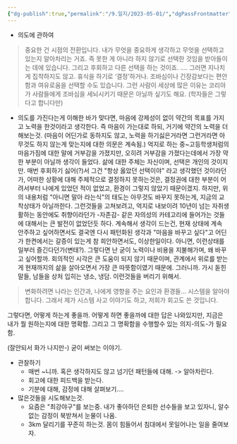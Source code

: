 ```yaml
---
{"dg-publish":true,"permalink":"/9.일지/2023-05-01/","dgPassFrontmatter":true}
---
```




- 의도에 관하여
> 중요한 건 시점의 전환입니다. 내가 무엇을 중요하게 생각하고 무엇을 선택하고 있는지 알아차리는 거죠. 즉 못한 게 아니라 하지 않기로 선택한 것임을 받아들이는 데에 있습니다. 그리고 후회하고 다른 선택을 하는 것이죠.
> ....
> 그러면 지나치게 집착하지도 않고. 휴식을 하기로 ‘결정’하거나. 조바심이나 긴장감보다는 편안함과 여유로움을 선택할 수도 있습니다. 그런 사람이 세상에 많은 이유는 코리아가 사람들에게 조바심을 세뇌시키기 때문은 아닐까 싶기도 해요. (학자들은 그렇다고 합니다만)
	
  - 의도를 가진다는게 이해한 바가 맞다면, 마음에 강제성이 없이 약간의 목표를 가지고 노력을 한것이라고 생각한다. 즉 마음이 가는대로 하되, 거기에 약간의 노력을 더해보는것. (마음이 어딘가로 동하지도 않고, 노력을 하기싫은거라면 그런거라면 아무것도 하지 않는게 맞는지에 대한 의문은 계속됨.) 억지로 하는 중~고등학생처럼의 마음가짐에 대한 말에 거부감을 가졌지만, 오히려 거부감을 가졌다는데에서 가장 약한 부분이 아닐까 생각이 들었다. 삶에 대한 주체는 자신이며, 선택은 개인의 것이지만. 매번 후회하기 싫어(?)서 그건 "항상 옳았던 선택이야" 라고 생각했던 것이라던가, 어떠한 상황에 대해 주체적으로 결정하지 못하는것은, 결정권에 대한 부분이 어려서부터 나에게 있었던 적이 없었고, 환경이 그렇지 않았기 때문이겠지. 하지만,
	위의 내용처럼 "아니면 말아 라는식"의 태도는 아무것도 바꾸지 못하는게, 지금의 교착상태가 아닐까한다. 그런것들을 고쳐보려고, 억지로 내보이려 10년이 넘는 자취생활하는 동안에도  취향이라던가 -자존감- 같은 자의성의 카테고리에 들어가는 것들에 대해서는 큰 발전이 없었던듯 하다. 계속해서 생각이 드는건, 현재 상태에 계속 안주하고 싶어하면서도 결국엔 다시 패턴화된 생각과 "마음을 바꾸고 싶다"고 어딘가 한켠에서는 갈증이 있는게 참 희안하면서도, 이상한일이다. 아니면, 이런상태를 일부러 즐긴다던가(변태?). 
	그렇다면 난 굳이 노력이나 비용을 지불해가며, 왜 바꾸고 싶어할까. 회의적인 시각은 큰 도움이 되지 않기 때문이며, 관계에서 위로를 받는게 현재까지의 삶을 살아오면서 가장 큰 따뜻함이였기 때문에. 그러니까. 가시 돋힌 말들, 남들을 상처 입히는 냉소, 냉담. 이런것들을 버리기 위해서.

>   변화하려면 나라는 인간과, 나에게 영향을 주는 요인과 환경들… 시스템을 알아야 합니다. 그래서 제가 시스템 사고 이야기도 하고, 저희가 회고도 쓴 것입니다.

 그렇다면, 어떻게 하는게 좋을까.
 어떻게 하면 좋을까에 대한 답은 나와있지만, 지금은 내가 뭘 원하는지에 대한 명확함.
 그리고 그 명확함을 수행할수 있는 의지-의도-가 필요함.

(잘안되서 화가 나지만-) 굳이 써보는 이야기.
- 관찰하기
	- 매번 ~니까. 혹은 생각하지도 않고 넘기던 패턴들에 대해. -> 알아차린다.
	- 회고에 대한 피드백을 받는다.
	- 기분에 대해, 감정에 대해 살펴보기....
- 많은것들을 시도해보는것.
	- 요즘은 "최강야구"를 보는중.
	  내가 좋아하던 은퇴한 선수들을 보고 있자니, 알수없는 감정이 북받쳐서 눈물이 나옴.
	- 3km 달리기를 꾸준히 하는것. 
	  몸이 힘들어서 침대에서 못일어나는 일을 줄여보자.

